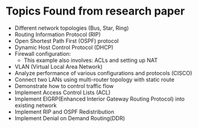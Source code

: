 # Topics Found from research paper

- Different network topologies (Bus, Star, Ring)
- Routing Information Protocol (RIP)
- Open Shortest Path First (OSPF) protocol
- Dynamic Host Control Protocol (DHCP)
- Firewall configuration:
  - This example also involves: ACLs and setting up NAT
- VLAN (Virtual Local Area Network)
- Analyze performance of various configurations and protocols (CISCO)
- Connect two LANs using multi-router topology with static route
- Demonstrate how to control traffic flow
- Implement Access Control Lists (ACL)
- Implement EIGRP(Enhanced Interior Gateway Routing Protocol) into existing network
- Implement RIP and OSPF Redistribution
- Implement Denial on Demand Routing(DDR)

